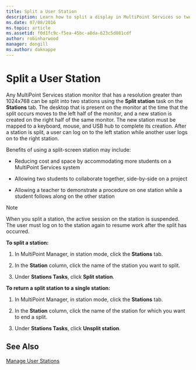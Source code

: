 ```yaml
---
title: Split a User Station
description: Learn how to split a display in MultiPoint Services so two users can use the same station
ms.date: 07/08/2016
ms.topic: article
ms.assetid: f0d1fc9c-f5ea-45bc-a8da-623c5d081cdf
author: robinharwood
manager: dongill
ms.author: daknappe
---
```

# Split a User Station
Any MultiPoint Services station monitor that has a resolution greater than 1024x768 can be split into two stations using the **Split station** task on the **Stations** tab. The desktop that is present on the monitor at the time that the split occurs moves to the left half of the monitor, and a new station is created on the right half of the same monitor. The new station must be mapped to a keyboard, mouse, and USB hub to complete its creation. After a station is split, a user can log on to the left station while another user logs on to the right station.

Benefits of using a split-screen station may include:

-   Reducing cost and space by accommodating more students on a MultiPoint Services system

-   Allowing two students to collaborate together, side-by-side on a project

-   Allowing a teacher to demonstrate a procedure on one station while a student follows along on the other station

> [!NOTE]
> When you split a station, the active session on the station is suspended. The user must log on to the station again to resume work after the split has occurred.

**To split a station:**

1.  In MultiPoint Manager, in station mode, click the **Stations** tab.

2.  In the **Station** column, click the name of the station you want to split.

3.  Under **Stations Tasks**, click **Split station**.

**To return a split station to a single station:**

1.  In MultiPoint Manager, in station mode, click the **Stations** tab.

2.  In the **Station** column, click the name of the station for which you want to end a split.

3.  Under **Stations Tasks**, click **Unsplit station**.

## See Also
[Manage User Stations](Manage-User-Stations.md)
